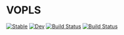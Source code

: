 # VOPLS

[![Stable](https://img.shields.io/badge/docs-stable-blue.svg)](https://mmogib.github.io/VOPLS.jl/stable/)
[![Dev](https://img.shields.io/badge/docs-dev-blue.svg)](https://mmogib.github.io/VOPLS.jl/dev/)
[![Build Status](https://github.com/mmogib/VOPLS.jl/actions/workflows/CI.yml/badge.svg?branch=master)](https://github.com/mmogib/VOPLS.jl/actions/workflows/CI.yml?query=branch%3Amaster)
[![Build Status](https://ci.appveyor.com/api/projects/status/github/mmogib/VOPLS.jl?svg=true)](https://ci.appveyor.com/project/mmogib/VOPLS-jl)
